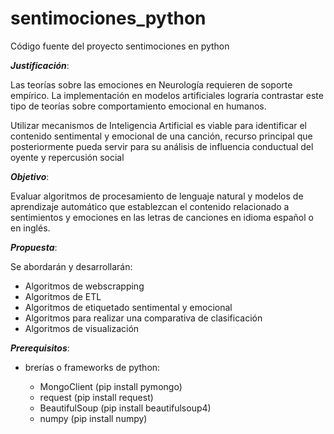 # sentimociones_python

Código fuente del proyecto sentimociones en python

***Justificación***:

Las teorías sobre las emociones en Neurología requieren de soporte empírico. La implementación en modelos artificiales lograría contrastar este tipo de teorías sobre comportamiento emocional en humanos.

Utilizar mecanismos de Inteligencia Artificial es viable para identificar el contenido sentimental y emocional de una canción, recurso principal que posteriormente pueda servir para su análisis de influencia conductual del oyente y repercusión social

***Objetivo***:

Evaluar algoritmos de procesamiento de lenguaje natural y modelos de aprendizaje automático que establezcan el contenido relacionado a sentimientos y emociones en las letras de canciones en idioma español o en inglés.

***Propuesta***:

Se abordarán y desarrollarán:

* Algoritmos de webscrapping
* Algoritmos de ETL
* Algoritmos de etiquetado sentimental y emocional
* Algoritmos para realizar una comparativa de clasificación
* Algoritmos de visualización

***Prerequisitos***:

* brerías o frameworks de python:

  * MongoClient (pip install pymongo)
  * request (pip install request)
  * BeautifulSoup (pip install beautifulsoup4)
  * numpy (pip install numpy)
